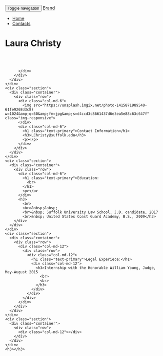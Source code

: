 <html><head>
    <meta charset="utf-8">
    <meta name="viewport" content="width=device-width, initial-scale=1">
    <script type="text/javascript" src="http://cdnjs.cloudflare.com/ajax/libs/jquery/2.0.3/jquery.min.js"></script>
    <script type="text/javascript" src="http://netdna.bootstrapcdn.com/bootstrap/3.3.4/js/bootstrap.min.js"></script>
    <link href="http://cdnjs.cloudflare.com/ajax/libs/font-awesome/4.3.0/css/font-awesome.min.css" rel="stylesheet" type="text/css">
    <link href="Professional Page.css" rel="stylesheet" type="text/css">
  </head><body>
    <div class="cover">
      <div class="navbar">
        <div class="container">
          <div class="navbar-header">
            <button type="button" class="navbar-toggle" data-toggle="collapse" data-target="#navbar-ex-collapse">
              <span class="sr-only">Toggle navigation</span>
              <span class="icon-bar"></span>
              <span class="icon-bar"></span>
              <span class="icon-bar"></span>
            </button>
            <a class="navbar-brand" href="#"><span>Brand</span></a>
          </div>
          <div class="collapse navbar-collapse" id="navbar-ex-collapse">
            <ul class="nav navbar-nav navbar-right">
              <li class="active">
                <a href="#">Home</a>
              </li>
              <li>
                <a href="#">Contacts</a>
              </li>
            </ul>
          </div>
        </div>
      </div>
      <div class="cover-image" style="background-image : url('http://pingendo.github.io/pingendo-bootstrap/assets/blurry/800x600/10.jpg')"></div>
      <div class="container">
        <div class="row">
          <div class="col-md-12 text-center">
            <h1 class="text-inverse">Laura Christy</h1>
            <br>
            <br>
            
          </div>
        </div>
      </div>
    </div>
    <div class="section">
      <div class="container">
        <div class="row">
          <div class="col-md-6">
            <img src="https://unsplash.imgix.net/photo-1415871989540-61fe9268d3c8?w=1024&amp;q=50&amp;fm=jpg&amp;s=d4ccd3c8661437d6e3ea5e88c63c647f" class="img-responsive">
          </div>
          <div class="col-md-6">
            <h1 class="text-primary">Contact Information</h1>
            <h3>LChristy@suffolk.edu</h3>
            <p></p>
          </div>
        </div>
      </div>
    </div>
    <div class="section">
      <div class="container">
        <div class="row">
          <div class="col-md-6">
            <h1 class="text-primary">Education:
              <br>
            </h1>
            <p></p>
          </div>
          <h3>
            <br>
            <br>&nbsp;&nbsp;
            <br>&nbsp; Suffolk University Law School, J.D. candidate, 2017
            <br>&nbsp; United States Coast Guard Academy, B.S., 2009</h3>
        </div>
      </div>
    </div>
    <div class="section">
      <div class="container">
        <div class="row">
          <div class="col-md-12">
            <div class="row">
              <div class="col-md-12">
                <h1 class="text-primary">Legal Experiece:</h1>
                <div class="col-md-12">
                  <h3>Internship with the Honorable William Young, Judge, May-August 2015
                    <br>
                    <br>
                  </h3>
                </div>
              </div>
            </div>
          </div>
        </div>
      </div>
    </div>
    <div class="section">
      <div class="container">
        <div class="row">
          <div class="col-md-12"></div>
        </div>
      </div>
    </div>
    <h3></h3>
  

</body></html>
